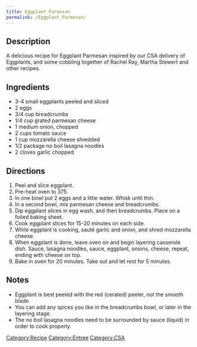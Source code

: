 ```yaml
---
title: Eggplant Parmesan
permalink: /Eggplant_Parmesan/
---
```


Description
-----------

A delicious recipe for Eggplant Parmesan inspired by our CSA delivery of Eggplants, and some cobbling together of Rachel Ray, Martha Stewert and other recipes.

Ingredients
-----------

-   3-4 small eggplants peeled and sliced
-   2 eggs
-   3/4 cup breadcrumbs
-   1/4 cup grated parmesan cheese
-   1 medium onion, chopped
-   2 cups tomato sauce
-   1 cup mozzarella cheese shredded
-   1/2 package no boil lasagna noodles
-   2 cloves garlic chopped

Directions
----------

1.  Peel and slice eggplant.
2.  Pre-heat oven to 375.
3.  In one bowl put 2 eggs and a little water. Whisk until thin.
4.  In a second bowl, mix parmesan cheese and breadcrumbs.
5.  Dip eggplant slices in egg wash, and then breadcrumbs. Place on a foiled baking sheet.
6.  Cook eggplant slices for 15-20 minutes on each side.
7.  While eggplant is cooking, sauté garlic and onion, and shred mozzarella cheese.
8.  When eggplant is done, leave oven on and begin layering casserole dish. Sauce, lasagna noodles, sauce, eggplant, onions, cheese, repeat, ending with cheese on top.
9.  Bake in oven for 20 minutes. Take out and let rest for 5 minutes.

Notes
-----

-   Eggplant is best peeled with the red (cerated) peeler, not the smooth blade.
-   You can add any spices you like in the breadcrumbs bowl, or later in the layering stage.
-   The no boil lasagna noodles need to be surrounded by sauce (liquid) in order to cook properly.

[Category:Recipe](/Category:Recipe "wikilink") [Category:Entree](/Category:Entree "wikilink") [Category:CSA](/Category:CSA "wikilink")